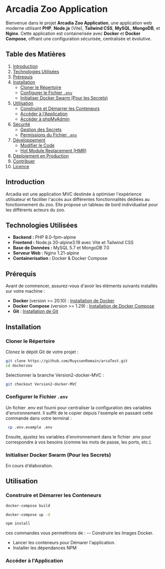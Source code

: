 # Arcadia Zoo Application

Bienvenue dans le projet **Arcadia Zoo Application**, une application web moderne utilisant **PHP**, **Node.js** (Vite), **Tailwind CSS**, **MySQL**, **MongoDB**, et **Nginx**. Cette application est containerisée avec **Docker** et **Docker Compose**, offrant une configuration sécurisée, centralisée et évolutive.

## Table des Matières

1. [Introduction](#introduction)
2. [Technologies Utilisées](#technologies-utilisées)
3. [Prérequis](#prérequis)
4. [Installation](#installation)
    - [Cloner le Répertoire](#cloner-le-répertoire)
    - [Configurer le Fichier `.env`](#configurer-le-fichier-env)
    - [Initialiser Docker Swarm (Pour les Secrets)](#initialiser-docker-swarm-pour-les-secrets)
5. [Utilisation](#utilisation)
    - [Construire et Démarrer les Conteneurs](#construire-et-démarrer-les-conteneurs)
    - [Accéder à l'Application](#accéder-à-lapplication)
    - [Accéder à phpMyAdmin](#accéder-à-phpmyadmin)
6. [Sécurité](#sécurité)
    - [Gestion des Secrets](#gestion-des-secrets)
    - [Permissions du Fichier `.env`](#permissions-du-fichier-env)
7. [Développement](#développement)
    - [Modifier le Code](#modifier-le-code)
    - [Hot Module Replacement (HMR)](#hot-module-replacement-hmr)
8. [Déploiement en Production](#déploiement-en-production)
9. [Contribuer](#contribuer)
10. [Licence](#licence)


## Introduction

Arcadia est une application MVC destinée à optimiser l'expérience utilisateur et faciliter l'accès aux différentes fonctionnalités dédiées au fonctionnement du zoo. Elle propose un tableau de bord individualisé pour les différents acteurs du zoo.

## Technologies Utilisées

- **Backend :** PHP 8.0-fpm-alpine
- **Frontend :** Node.js 20-alpine3.19 avec Vite et Tailwind CSS
- **Base de Données :** MySQL 5.7 et MongoDB 7.0
- **Serveur Web :** Nginx 1.21-alpine
- **Containerisation :** Docker & Docker Compose

## Prérequis

Avant de commencer, assurez-vous d'avoir les éléments suivants installés sur votre machine :

- **Docker** (version >= 20.10) : [Installation de Docker](https://docs.docker.com/get-docker/)
- **Docker Compose** (version >= 1.29) : [Installation de Docker Compose](https://docs.docker.com/compose/install/)
- **Git** : [Installation de Git](https://git-scm.com/book/en/v2/Getting-Started-Installing-Git)

## Installation

### Cloner le Répertoire

Clonez le dépôt Git de votre projet :

```bash
git clone https://github.com/RuyssenRomain/arcaTest.git
cd dockerzoo
```
Selectionner la branche Version2-docker-MVC :

```bash 
git checkout Version2-docker-MVC
```

### Configurer le Fichier `.env`

Un fichier .env est fourni pour centraliser la configuration des variables d'environnement. Il suffit de le copier depuis l'exemple en passant cette commande dans votre terminal :

```bash
 cp .env.example .env
 ```
Ensuite, ajustez les variables d'environnement dans le fichier .env pour correspondre à vos besoins (comme les mots de passe, les ports, etc.).

### Initialiser Docker Swarm (Pour les Secrets)
En cours d'élaboration.

## Utilisation

### Construire et Démarrer les Conteneurs

```bash
docker-compose build
```  
```bash
docker-compose up -d
```
```bash 
npm install
```
ces commandes vous permettrons de :
 -- Construire les Images Docker.
 - Lancer les conteneurs pour Démarer l'application.
 - Installer les dépendances NPM
### Accéder à l'Application

